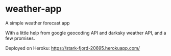 # weather-app

A simple weather forecast app

With a little help from google geocoding API and darksky weather API, and a few promises. 


Deployed on Heroku: https://stark-fjord-20695.herokuapp.com/
